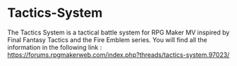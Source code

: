 # Tactics-System
The Tactics System is a tactical battle system for RPG Maker MV inspired by Final Fantasy Tactics and the Fire Emblem series.
You will find all the information in the following link :
https://forums.rpgmakerweb.com/index.php?threads/tactics-system.97023/
